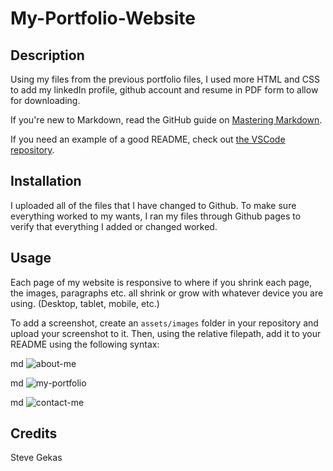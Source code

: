 # My-Portfolio-Website

## Description 

Using my files from the previous portfolio files, I used more HTML and CSS to add my linkedIn profile, github account and resume in PDF form to allow for downloading.


If you're new to Markdown, read the GitHub guide on [Mastering Markdown](https://guides.github.com/features/mastering-markdown/).

If you need an example of a good README, check out [the VSCode repository](https://github.com/microsoft/vscode).


## Installation

I uploaded all of the files that I have changed to Github.  To make sure everything worked to my wants, I ran my files through Github pages to verify that everything I added or changed worked.

## Usage 

Each page of my website is responsive to where if you shrink each page, the images, paragraphs etc. all shrink or grow with whatever device you are using.  (Desktop, tablet, mobile, etc.) 

To add a screenshot, create an `assets/images` folder in your repository and upload your screenshot to it. Then, using the relative filepath, add it to your README using the following syntax:

md
![about-me](assets/images/about-me/)

md
![my-portfolio](assets/images/my-portfolio/)

md
![contact-me](assets/images/contact-me/)



## Credits

Steve Gekas


